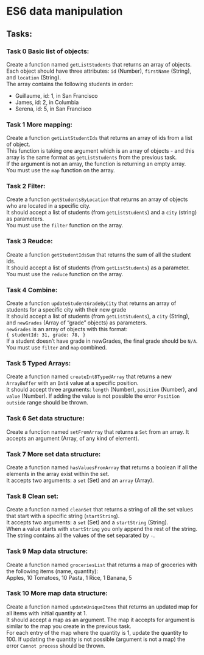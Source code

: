 # ES6 data manipulation

## Tasks:

### Task 0 Basic list of objects:
Create a function named `getListStudents` that returns an array of objects.  
Each object should have three attributes: `id` (Number), `firstName` (String), and `location` (String).  
The array contains the following students in order:
* Guillaume, id: 1, in San Francisco
* James, id: 2, in Columbia
* Serena, id: 5, in San Francisco

### Task 1 More mapping:
Create a function `getListStudentIds` that returns an array of ids from a list of object.  
This function is taking one argument which is an array of objects - and this array is the same format as `getListStudents` from the previous task.  
If the argument is not an array, the function is returning an empty array.  
You must use the `map` function on the array.
 

### Task 2 Filter:
Create a function `getStudentsByLocation` that returns an array of objects who are located in a specific city.  
It should accept a list of students (from `getListStudents`) and a `city` (string) as parameters.  
You must use the `filter` function on the array.

### Task 3 Reudce:
Create a function `getStudentIdsSum` that returns the sum of all the student ids.  
It should accept a list of students (from `getListStudents`) as a parameter.  
You must use the `reduce` function on the array.

### Task 4 Combine:
Create a function `updateStudentGradeByCity` that returns an array of students for a specific city with their new grade  
It should accept a list of students (from `getListStudents`), a `city` (String), and `newGrades` (Array of “grade” objects) as parameters.  
`newGrades` is an array of objects with this format:  
`{ studentId: 31, grade: 78, }`  
If a student doesn’t have grade in newGrades, the final grade should be `N/A`.  
You must use `filter` and `map` combined.

### Task 5 Typed Arrays:
Create a function named `createInt8TypedArray` that returns a new `ArrayBuffer` with an `Int8` value at a specific position.  
It should accept three arguments: `length` (Number), `position` (Number), and `value` (Number). 
If adding the value is not possible the error `Position outside` range should be thrown.

### Task 6 Set data structure:
Create a function named `setFromArray` that returns a `Set` from an array.
It accepts an argument (Array, of any kind of element).

### Task 7 More set data structure:
Create a function named `hasValuesFromArray` that returns a boolean if all the elements in the array exist within the set.  
It accepts two arguments: a `set` (Set) and an `array` (Array).

### Task 8 Clean set:
Create a function named `cleanSet` that returns a string of all the set values that start with a specific string (`startString`).  
It accepts two arguments: a `set` (Set) and a `startString` (String).  
When a value starts with `startString` you only append the rest of the string. The string contains all the values of the set separated by `-`.

### Task 9 Map data structure:
Create a function named `groceriesList` that returns a map of groceries with the following items (name, quantity):  
Apples, 10 Tomatoes, 10 Pasta, 1 Rice, 1 Banana, 5 

### Task 10 More map data structure:
Create a function named `updateUniqueItems` that returns an updated map for all items with initial quantity at 1.  
It should accept a map as an argument. The map it accepts for argument is similar to the map you create in the previous task.  
For each entry of the map where the quantity is 1, update the quantity to 100. If updating the quantity is not possible (argument is not a map) the error `Cannot process` should be thrown.
